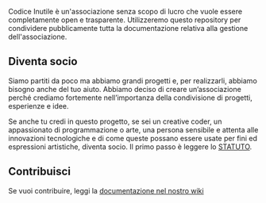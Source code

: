 Codice Inutile è un'associazione senza scopo di lucro che vuole essere completamente open e trasparente. Utilizzeremo questo repository per condividere pubblicamente tutta la documentazione relativa alla gestione dell'associazione.

## Diventa socio
Siamo partiti da poco ma abbiamo grandi progetti e, per realizzarli, abbiamo bisogno anche del tuo aiuto. Abbiamo deciso di creare un’associazione perché crediamo fortemente nell’importanza della condivisione di progetti, esperienze e idee.

Se anche tu credi in questo progetto, se sei un creative coder, un appassionato di programmazione o arte, una persona sensibile e attenta alle innovazioni tecnologiche e di come queste possano essere usate per fini ed espressioni artistiche, diventa socio. Il primo passo è leggere lo [STATUTO](STATUTO.md).

## Contribuisci
Se vuoi contribuire, leggi la [documentazione nel nostro wiki](https://github.com/codiceinutile/codiceinutile-docs/wiki)
